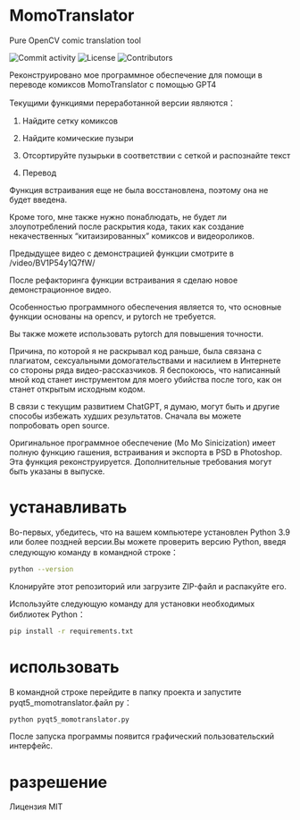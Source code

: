 # MomoTranslator
Pure OpenCV comic translation tool

![Commit activity](https://img.shields.io/github/commit-activity/m/alicewish/MomoTranslator)
![License](https://img.shields.io/github/license/alicewish/MomoTranslator)
![Contributors](https://img.shields.io/github/contributors/alicewish/MomoTranslator)

Реконструировано мое программное обеспечение для помощи в переводе комиксов MomoTranslator с помощью GPT4


Текущими функциями переработанной версии являются：

1. Найдите сетку комиксов

2. Найдите комические пузыри

3. Отсортируйте пузырьки в соответствии с сеткой и распознайте текст

4. Перевод


Функция встраивания еще не была восстановлена, поэтому она не будет введена.

Кроме того, мне также нужно понаблюдать, не будет ли злоупотреблений после раскрытия кода, таких как создание некачественных “китаизированных” комиксов и видеороликов.


Предыдущее видео с демонстрацией функции смотрите в <url>/video/BV1P54y1Q7fW/

После рефакторинга функции встраивания я сделаю новое демонстрационное видео.


Особенностью программного обеспечения является то, что основные функции основаны на opencv, и pytorch не требуется.

Вы также можете использовать pytorch для повышения точности.


Причина, по которой я не раскрывал код раньше, была связана с плагиатом, сексуальными домогательствами и насилием в Интернете со стороны ряда видео-рассказчиков. Я беспокоюсь, что написанный мной код станет инструментом для моего убийства после того, как он станет открытым исходным кодом.

В связи с текущим развитием ChatGPT, я думаю, могут быть и другие способы избежать худших результатов. Сначала вы можете попробовать open source.


Оригинальное программное обеспечение (Mo Mo Sinicization) имеет полную функцию гашения, встраивания и экспорта в PSD в Photoshop. Эта функция реконструируется. Дополнительные требования могут быть указаны в выпуске.

# устанавливать

Во-первых, убедитесь, что на вашем компьютере установлен Python 3.9 или более поздней версии.Вы можете проверить версию Python, введя следующую команду в командной строке：
```bash
python --version
```

Клонируйте этот репозиторий или загрузите ZIP-файл и распакуйте его.

Используйте следующую команду для установки необходимых библиотек Python：
```bash
pip install -r requirements.txt
```

# использовать

В командной строке перейдите в папку проекта и запустите pyqt5_momotranslator.файл py：

```bash
python pyqt5_momotranslator.py
```

После запуска программы появится графический пользовательский интерфейс.



# разрешение

Лицензия MIT